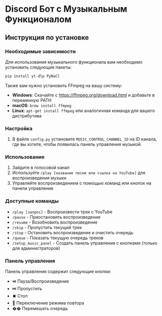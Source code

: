 # Discord Бот с Музыкальным Функционалом

## Инструкция по установке

### Необходимые зависимости
Для использования музыкального функционала вам необходимо установить следующие пакеты:

```bash
pip install yt-dlp PyNaCl
```

Также вам нужно установить FFmpeg на вашу систему:

- **Windows**: Скачайте с https://ffmpeg.org/download.html и добавьте в переменную PATH
- **macOS**: `brew install ffmpeg`
- **Linux**: `apt-get install ffmpeg` или аналогичная команда для вашего дистрибутива

### Настройка
1. В файле `config.py` установите `MUSIC_CONTROL_CHANNEL_ID` на ID канала, где вы хотите, чтобы появилась панель управления музыкой.

### Использование
1. Зайдите в голосовой канал
2. Используйте `/play [название песни или ссылка на YouTube]` для воспроизведения музыки
3. Управляйте воспроизведением с помощью команд или кнопок на панели управления

### Доступные команды
- `/play [запрос]` - Воспроизвести трек с YouTube
- `/pause` - Приостановить воспроизведение
- `/resume` - Возобновить воспроизведение
- `/skip` - Пропустить текущий трек
- `/stop` - Остановить воспроизведение и очистить очередь
- `/queue` - Показать текущую очередь треков
- `/setup_music_panel` - Создать панель управления с кнопками (только для администраторов)

### Панель управления
Панель управления содержит следующие кнопки:
- ⏯️ Пауза/Воспроизведение
- ⏭️ Пропустить
- ⏹️ Стоп
- 🔁 Переключение режима повтора
- �� Перемешать очередь 